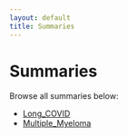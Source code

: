 ```yaml
---
layout: default
title: Summaries
---
```

# Summaries
Browse all summaries below:

- [Long_COVID](/summaries/Long_COVID)  
- [Multiple_Myeloma](/summaries/Multiple_Myeloma)
